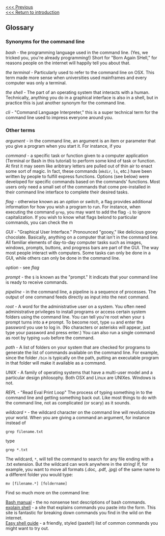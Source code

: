 [<<< Previous](summary.md)  
[<<< Return to introduction](README.md)

## Glossary

### Synonyms for the command line

*bash* - the programming language used in the command line. (Yes, we tricked you, you're already programming!) Short for "Born Again SHell," for reasons people on the internet will happily tell you about that.

*the terminal* - Particularly used to refer to the command line on OSX. This term made more sense when universities used mainframes and every computer was only a terminal.

*the shell* - The part of an operating system that interacts with a human. Technically, anything you do in a graphical interface is also in a shell, but in practice this is just another synonym for the command line.

*cli* - "Command Language Interpreter," this is a super technical term for the command line used to impress everyone around you.

### Other terms

*argument* - in the command line, an argument is an item or parameter that you give a program when you start it. For instance, if you 

*command* - a specific task or function given to a computer application (Terminal or Bash in this tutorial) to perform some kind of task or function. At first it may seem like aribtrary letters are pulled out of thin air to enact some sort of magic. In fact, these commands (`mkdir`, `ls`, etc.) have been written by people to fulfill express functions. Options (see below) were developed for specific commands based on the commands' functions. Most users only need a small set of the commands that come pre-installed in their command line interface to complete their desired tasks.

*flag* - otherwise known as an *option* or *switch*, a flag provides additional information for how you wish a program to run. For instance, when executing the command `grep`, you may want to add the flag `-i` to ignore capitalization. If you wish to know what flags belond to particular commands, you can check the m

*GUI* - "Graphical User Interface." Pronounced "gooey," like delicious gooey chocolate. Basically, anything on a computer that isn't in the command line. All familiar elements of day-to-day computer tasks such as images, windows, prompts, buttons, and progress bars are part of the GUI. The way most people interact with computers. Some tasks can only be done in a GUI, while others can only be done in the command line.

*option* - see *flag*

*prompt* - the `$` is known as the "prompt." It indicats that your command line is ready to receive commands.

*pipeline* - in the command line, a pipeline is a sequence of processes. The output of one command feeds directly as input into the next command.

*root* - A word for the administrative user on a system. You often need administrative privileges to install programs or access certain system folders using the command line. You can tell you're root when your `$` prompt turns into a `#` prompt. To become root, type `su` and enter the password you use to log in. (No characters or asterisks will appear, just type your password and press enter.) You can also run a single command as root by typing `sudo` before the command.

*path* - A list of folders on your system that are checked for programs to generate the list of commands available on the command line. For example, since the folder `/bin` is typically on the path, putting an executable program in that folder will make it available as a command.

*UNIX* - A family of operating systems that have a multi-user model and a particular design philosophy. Both OSX and Linux are UNIXes. Windows is not.

*REPL* - "Read Eval Print Loop" The process of typing something in to the command line and getting something back out. Like most things to do with the command line, not as complicated (or scary) as it sounds.

*wildcard* `*` - the wildcard character on the command line will revolutionize your world. When you are giving a command an argument, for instance instead of

````grep filename.txt````

type

````grep *.txt````

The wildcard, `*`, will tell the command to search for any file ending with a .txt extension. But the wildcard can work anywhere in the string! If, for example, you want to move all formats (.doc, .pdf, .jpg) of the same name to a different folder you would type:

````mv [filename.*] [foldername]````



Find so much more on the command line:

[Bash manual](https://www.gnu.org/software/bash/manual/bashref.html) - the no nonsense text descriptions of bash commands.  
[explain shell](https://explainshell.com/) - a site that explains commands you paste into the form. This site is fantastic for breaking down commands you find in the wild on the internet.  
[Easy shell guide](https://lucasviola.github.io/easyshell/) - a friendly, styled (pastel!) list of common commands you might want to try out.
